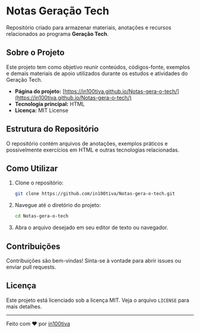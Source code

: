# Notas Geração Tech

Repositório criado para armazenar materiais, anotações e recursos relacionados ao programa **Geração Tech**.

## Sobre o Projeto

Este projeto tem como objetivo reunir conteúdos, códigos-fonte, exemplos e demais materiais de apoio utilizados durante os estudos e atividades do Geração Tech.

- **Página do projeto:** [https://in100tiva.github.io/Notas-gera-o-tech/](https://in100tiva.github.io/Notas-gera-o-tech/)
- **Tecnologia principal:** HTML
- **Licença:** MIT License

## Estrutura do Repositório

O repositório contém arquivos de anotações, exemplos práticos e possivelmente exercícios em HTML e outras tecnologias relacionadas.

## Como Utilizar

1. Clone o repositório:
   ```bash
   git clone https://github.com/in100tiva/Notas-gera-o-tech.git
   ```
2. Navegue até o diretório do projeto:
   ```bash
   cd Notas-gera-o-tech
   ```
3. Abra o arquivo desejado em seu editor de texto ou navegador.

## Contribuições

Contribuições são bem-vindas! Sinta-se à vontade para abrir issues ou enviar pull requests.

## Licença

Este projeto está licenciado sob a licença MIT. Veja o arquivo `LICENSE` para mais detalhes.

---

Feito com ♥ por [in100tiva](https://github.com/in100tiva)